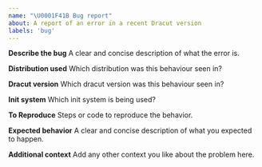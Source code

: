 ```yaml
---
name: "\U0001F41B Bug report"
about: A report of an error in a recent Dracut version
labels: 'bug'
---
```


**Describe the bug**
A clear and concise description of what the error is.

**Distribution used**
Which distribution was this behaviour seen in?

**Dracut version**
Which dracut version was this behaviour seen in?

**Init system**
Which init system is being used?

**To Reproduce**
Steps or code to reproduce the behavior.

**Expected behavior**
A clear and concise description of what you expected to happen.

**Additional context**
Add any other context you like about the problem here.
